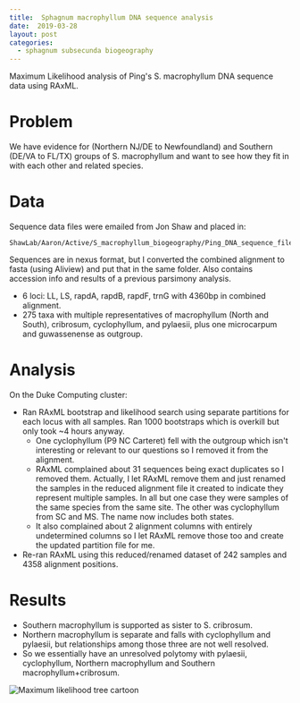 ```yaml
---
title:  Sphagnum macrophyllum DNA sequence analysis
date:  2019-03-28
layout: post
categories:
  - sphagnum subsecunda biogeography
---
```

Maximum Likelihood analysis of Ping's S. macrophyllum DNA sequence data using RAxML.

# Problem

We have evidence for (Northern NJ/DE to Newfoundland) and Southern (DE/VA to FL/TX) groups of S. macrophyllum and want to see how they fit in with each other and related species.

# Data

Sequence data files were emailed from Jon Shaw and placed in:
~~~
ShawLab/Aaron/Active/S_macrophyllum_biogeography/Ping_DNA_sequence_files
~~~

Sequences are in nexus format, but I converted the combined alignment to fasta (using Aliview) and put that in the same folder. Also contains accession info and results of a previous parsimony analysis.
  * 6 loci: LL, LS, rapdA, rapdB, rapdF, trnG with 4360bp in combined alignment.
  * 275 taxa with multiple representatives of macrophyllum (North and South), cribrosum, cyclophyllum, and pylaesii, plus one microcarpum and guwassenense as outgroup.

# Analysis

On the Duke Computing cluster:
  * Ran RAxML bootstrap and likelihood search using separate partitions for each locus with all samples. Ran 1000 bootstraps which is overkill but only took ~4 hours anyway.
    - One cyclophyllum (P9 NC Carteret) fell with the outgroup which isn't interesting or relevant to our questions so I removed it from the alignment.
    - RAxML complained about 31 sequences being exact duplicates so I removed them. Actually, I let RAxML remove them and just renamed the samples in the reduced alignment file it created to indicate they represent multiple samples. In all but one case they were samples of the same species from the same site. The other was cyclophyllum from SC and MS. The name now includes both states.
    - It also complained about 2 alignment columns with entirely undetermined columns so I let RAxML remove those too and create the updated partition file for me.
  * Re-ran RAxML using this reduced/renamed dataset of 242 samples and 4358 alignment positions.

# Results

  * Southern macrophyllum is supported as sister to S. cribrosum.
  * Northern macrophyllum is separate and falls with cyclophyllum and pylaesii, but relationships among those three are not well resolved.
  * So we essentially have an unresolved polytomy with pylaesii, cyclophyllum, Northern macrophyllum and Southern macrophyllum+cribrosum.

![Maximum likelihood tree cartoon][image1]

[image1]:{{site.image_path}}S_macrophyllum_ML_tree-cartoon.png
